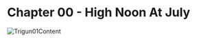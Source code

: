 # Chapter 00 - High Noon At July
![Trigun01Content](https://github.com/Arthirius/Arthirius.github.io/assets/133482000/417f9e27-7897-4bb9-85c7-5c66985ee7dc)
